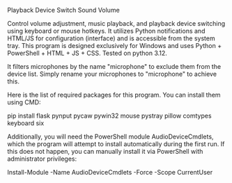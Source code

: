 Playback Device Switch Sound Volume

Control volume adjustment, music playback, and playback device switching using keyboard or mouse hotkeys. It utilizes Python notifications and HTML/JS for configuration (interface) and is accessible from the system tray. This program is designed exclusively for Windows and uses Python + PowerShell + HTML + JS + CSS. Tested on python 3.12.

It filters microphones by the name "microphone" to exclude them from the device list. Simply rename your microphones to "microphone" to achieve this.

Here is the list of required packages for this program. You can install them using CMD:

pip install flask pynput pycaw pywin32 mouse pystray pillow comtypes keyboard six

Additionally, you will need the PowerShell module AudioDeviceCmdlets, which the program will attempt to install automatically during the first run. If this does not happen, you can manually install it via PowerShell with administrator privileges:

Install-Module -Name AudioDeviceCmdlets -Force -Scope CurrentUser





